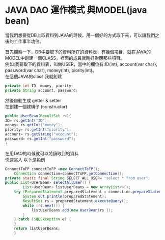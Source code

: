 # JAVA DAO 運作模式 與MODEL(java bean)

當我們想要從DB上取資料到JAVA的時候，用一個好的方式取下來，可以讓我們之後的工作事半功倍。  

首先觀察一下，DB中要取下的資料所在的資料表，有幾個項目，就在JAVA的MODEL中創建一個CLASS，裡面的成員就剛好對應那些項目。    
例如:我要取下的資料表，叫做USER，當中的欄位有:ID(int), account(var char), password(var char), money(int), piority(int)。   
在這個JAVA的class 我就創建 
```java
private int ID, money, piority;
private String account, password;
```
然後自動生成 getter & setter  
在創建一個建構子 (constructor)  
```java
public UserBean(ResultSet rs){
ID= rs.getInt("ID");
money= rs.getInt("money");
piority= rs.getInt("piority");
account= rs.getString("account");
password= rs.getInt("password");
}
```
在用DAO的時候就可以將讀取到的資料  
快速寫入 以下是範例
```java
ConnectToFP connectToFP =new ConnectToFP();
	Connection connection=connectToFP.getConnection();
private static final String SELECT_ALL_USER= "select * from user";
public List<UserBean> selectAllUser() {
		List<UserBean> listUserBeans = new ArrayList<>();
	try (PreparedStatement preparedStatement = connection.prepareStatement(SELECT_ALL_USER);) {
		System.out.println(preparedStatement);
		ResultSet rs = preparedStatement.executeQuery();
		while (rs.next()) {
		    listUserBeans.add(new UserBean(rs ));
		}
    } catch (SQLException e) {
    }
	return listUserBeans;
	}
```
